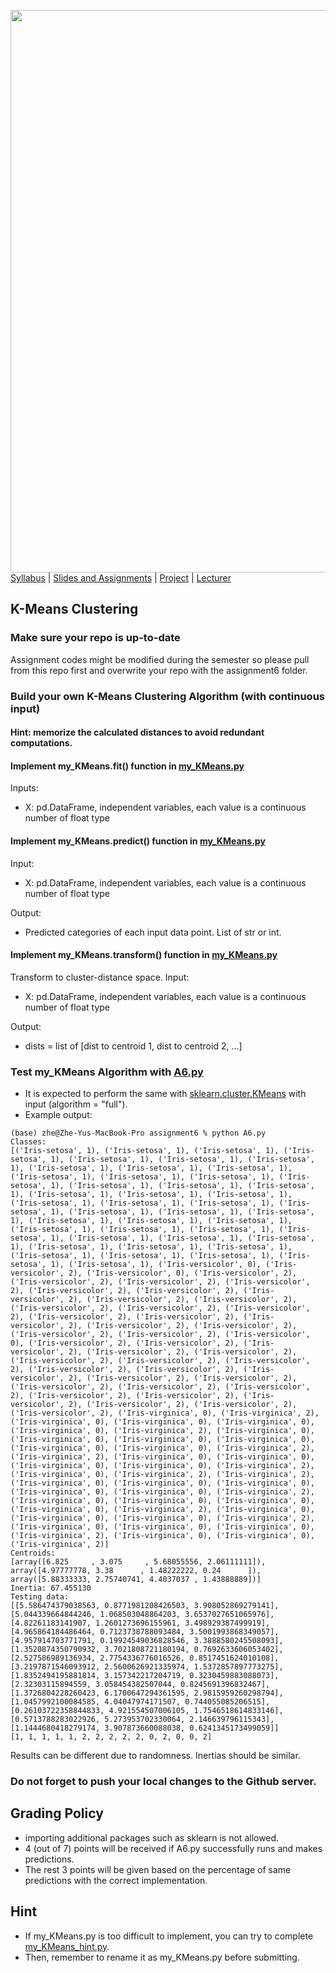 [<img width=900 src="https://github.com/hil-se/fds/blob/master/img/title.png?raw=yes">](https://github.com/hil-se/fds/blob/master/README.md)   
[Syllabus](https://github.com/hil-se/fds/blob/master/README.md) |
[Slides and Assignments](https://github.com/hil-se/fds/blob/master/assignments/README.md) |
[Project](https://github.com/hil-se/fds/blob/master/assignments/project.md) |
[Lecturer](http://zhe-yu.github.io) 

## K-Means Clustering

### Make sure your repo is up-to-date

Assignment codes might be modified during the semester so please pull from this repo first and overwrite your repo with the assignment6 folder. 

### Build your own K-Means Clustering Algorithm (with continuous input)

#### Hint: memorize the calculated distances to avoid redundant computations.

#### Implement my_KMeans.fit() function in [my_KMeans.py](https://github.com/hil-se/fds/blob/master/assignments/assignment6/my_KMeans.py)
Inputs:
- X: pd.DataFrame, independent variables, each value is a continuous number of float type

#### Implement my_KMeans.predict() function in [my_KMeans.py](https://github.com/hil-se/fds/blob/master/assignments/assignment6/my_KMeans.py)
Input:
- X: pd.DataFrame, independent variables, each value is a continuous number of float type

Output:
- Predicted categories of each input data point. List of str or int.

#### Implement my_KMeans.transform() function in [my_KMeans.py](https://github.com/hil-se/fds/blob/master/assignments/assignment6/my_KMeans.py)
Transform to cluster-distance space.
Input:
- X: pd.DataFrame, independent variables, each value is a continuous number of float type

Output:
- dists = list of [dist to centroid 1, dist to centroid 2, ...]

### Test my_KMeans Algorithm with [A6.py](https://github.com/hil-se/fds/blob/master/assignments/assignment6/A6.py)

 - It is expected to perform the same with [sklearn.cluster.KMeans](https://scikit-learn.org/stable/modules/generated/sklearn.cluster.KMeans.html) with input (algorithm = "full").
 - Example output:
 ```
 (base) zhe@Zhe-Yus-MacBook-Pro assignment6 % python A6.py 
Classes:
[('Iris-setosa', 1), ('Iris-setosa', 1), ('Iris-setosa', 1), ('Iris-setosa', 1), ('Iris-setosa', 1), ('Iris-setosa', 1), ('Iris-setosa', 1), ('Iris-setosa', 1), ('Iris-setosa', 1), ('Iris-setosa', 1), ('Iris-setosa', 1), ('Iris-setosa', 1), ('Iris-setosa', 1), ('Iris-setosa', 1), ('Iris-setosa', 1), ('Iris-setosa', 1), ('Iris-setosa', 1), ('Iris-setosa', 1), ('Iris-setosa', 1), ('Iris-setosa', 1), ('Iris-setosa', 1), ('Iris-setosa', 1), ('Iris-setosa', 1), ('Iris-setosa', 1), ('Iris-setosa', 1), ('Iris-setosa', 1), ('Iris-setosa', 1), ('Iris-setosa', 1), ('Iris-setosa', 1), ('Iris-setosa', 1), ('Iris-setosa', 1), ('Iris-setosa', 1), ('Iris-setosa', 1), ('Iris-setosa', 1), ('Iris-setosa', 1), ('Iris-setosa', 1), ('Iris-setosa', 1), ('Iris-setosa', 1), ('Iris-setosa', 1), ('Iris-setosa', 1), ('Iris-setosa', 1), ('Iris-setosa', 1), ('Iris-setosa', 1), ('Iris-setosa', 1), ('Iris-setosa', 1), ('Iris-versicolor', 0), ('Iris-versicolor', 2), ('Iris-versicolor', 0), ('Iris-versicolor', 2), ('Iris-versicolor', 2), ('Iris-versicolor', 2), ('Iris-versicolor', 2), ('Iris-versicolor', 2), ('Iris-versicolor', 2), ('Iris-versicolor', 2), ('Iris-versicolor', 2), ('Iris-versicolor', 2), ('Iris-versicolor', 2), ('Iris-versicolor', 2), ('Iris-versicolor', 2), ('Iris-versicolor', 2), ('Iris-versicolor', 2), ('Iris-versicolor', 2), ('Iris-versicolor', 2), ('Iris-versicolor', 2), ('Iris-versicolor', 2), ('Iris-versicolor', 2), ('Iris-versicolor', 0), ('Iris-versicolor', 2), ('Iris-versicolor', 2), ('Iris-versicolor', 2), ('Iris-versicolor', 2), ('Iris-versicolor', 2), ('Iris-versicolor', 2), ('Iris-versicolor', 2), ('Iris-versicolor', 2), ('Iris-versicolor', 2), ('Iris-versicolor', 2), ('Iris-versicolor', 2), ('Iris-versicolor', 2), ('Iris-versicolor', 2), ('Iris-versicolor', 2), ('Iris-versicolor', 2), ('Iris-versicolor', 2), ('Iris-versicolor', 2), ('Iris-versicolor', 2), ('Iris-versicolor', 2), ('Iris-versicolor', 2), ('Iris-versicolor', 2), ('Iris-versicolor', 2), ('Iris-virginica', 0), ('Iris-virginica', 2), ('Iris-virginica', 0), ('Iris-virginica', 0), ('Iris-virginica', 0), ('Iris-virginica', 0), ('Iris-virginica', 2), ('Iris-virginica', 0), ('Iris-virginica', 0), ('Iris-virginica', 0), ('Iris-virginica', 0), ('Iris-virginica', 0), ('Iris-virginica', 0), ('Iris-virginica', 2), ('Iris-virginica', 2), ('Iris-virginica', 0), ('Iris-virginica', 0), ('Iris-virginica', 0), ('Iris-virginica', 0), ('Iris-virginica', 2), ('Iris-virginica', 0), ('Iris-virginica', 2), ('Iris-virginica', 2), ('Iris-virginica', 0), ('Iris-virginica', 0), ('Iris-virginica', 0), ('Iris-virginica', 0), ('Iris-virginica', 0), ('Iris-virginica', 2), ('Iris-virginica', 0), ('Iris-virginica', 0), ('Iris-virginica', 0), ('Iris-virginica', 0), ('Iris-virginica', 2), ('Iris-virginica', 0), ('Iris-virginica', 0), ('Iris-virginica', 0), ('Iris-virginica', 2), ('Iris-virginica', 0), ('Iris-virginica', 0), ('Iris-virginica', 0), ('Iris-virginica', 2), ('Iris-virginica', 0), ('Iris-virginica', 0), ('Iris-virginica', 2)]
Centroids:
[array([6.825     , 3.075     , 5.68055556, 2.06111111]), array([4.97777778, 3.38      , 1.48222222, 0.24      ]), array([5.88333333, 2.75740741, 4.4037037 , 1.43888889])]
Inertia: 67.455130
Testing data:
[[5.586474379038563, 0.8771981208426503, 3.908052869279141], [5.044339664844246, 1.068503048864203, 3.6537027651065976], [4.82261183141907, 1.2601273696155961, 3.498929387499919], [4.965864184486464, 0.7123738788093484, 3.5001993868349057], [4.957914703771791, 0.19924549036828546, 3.3888580245508093], [1.3520874350790932, 3.7021808721180194, 0.7692633606053402], [2.527586989136934, 2.7754336776016526, 0.8517451624010108], [3.2197871546093912, 2.5600626921335974, 1.5372857897773275], [1.8352494195881814, 3.157342217204719, 0.3230459883088073], [2.32303115894559, 3.058454382507044, 0.8245691396832467], [1.3726804228260423, 6.1700647294361595, 2.9815959260298794], [1.0457992100084585, 4.04047974171507, 0.744055085206515], [0.26103722358844833, 4.921554507006105, 1.7546518614833146], [0.5713788283022926, 5.273953702330064, 2.146639796115343], [1.1444680418279174, 3.907873660088038, 0.6241345173499059]]
[1, 1, 1, 1, 1, 2, 2, 2, 2, 2, 0, 2, 0, 0, 2]

 ```
 Results can be different due to randomness. Inertias should be similar.

### Do not forget to push your local changes to the Github server.

 
## Grading Policy
 - importing additional packages such as sklearn is not allowed.
 - 4 (out of 7) points will be received if A6.py successfully runs and makes predictions.
 - The rest 3 points will be given based on the percentage of same predictions with the correct implementation.
 
  
## Hint
 - If my_KMeans.py is too difficult to implement, you can try to complete [my_KMeans_hint.py](https://github.com/hil-se/fds/blob/master/assignments/assignment6/my_KMeans_hint.py).
 - Then, remember to rename it as my_KMeans.py before submitting. 
